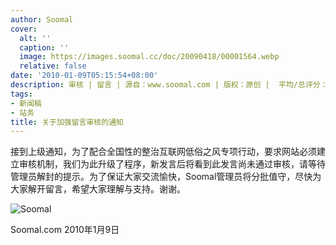```yaml
---
author: Soomal
cover:
  alt: ''
  caption: ''
  image: https://images.soomal.cc/doc/20090418/00001564.webp
  relative: false
date: '2010-01-09T05:15:54+08:00'
description: 审核 | 留言 | 源自：www.soomal.com | 版权：原创 |  平均/总评分：10.00/10
tags:
- 新闻稿
- 站务
title: 关于加强留言审核的通知
---
```


接到上级通知，为了配合全国性的整治互联网低俗之风专项行动，要求网站必须建立审核机制，我们为此升级了程序，新发言后将看到此发言尚未通过审核，请等待管理员解封的提示。为了保证大家交流愉快，Soomal管理员将分批值守，尽快为大家解开留言，希望大家理解与支持。谢谢。



![Soomal](https://images.soomal.cc/doc/20090418/00001564.webp)



Soomal.com
2010年1月9日